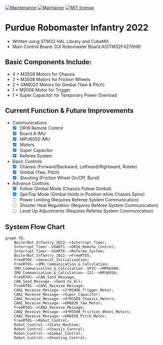 [![Maintenance](https://img.shields.io/badge/Maintained%3F-yes-green.svg)](https://github.com/CuboiLeo/Robomaster_Mecanum_Infantry_2022/pulse) 
[![Maintainer](https://img.shields.io/badge/Maintainer-Leo-blue)](https://github.com/CuboiLeo)
[![MIT license](https://img.shields.io/badge/License-MIT-blue.svg)](https://lbesson.mit-license.org/)

# Purdue Robomaster Infantry 2022
- Written using STM32 HAL Library and CubeMX.
- Main Control Board: DJI Robomaster Board A(STM32F427IIH6)

## Basic Components Include:
- 4 * M3508 Motors for Chassis
- 2 * M3508 Motors for Friction Wheels
- 2 * GM6020 Motors for Gimbal (Yaw & Pitch)
- 1 * M2006 Motor for Trigger
- 1 * Super Capacitor for Temporary Power Overload

## Current Function & Future Improvements
- Communications
  - [x] DR16 Remote Control
  - [x] Board A IMU
  - [x] MPU6050 IMU
  - [x] Motors
  - [x] Super Capacitor
  - [x] Referee System

- Basic Controls
  - [x] Chassis (Forward/Backward, Leftward/Rightward, Rotate)
  - [x] Gimbal (Yaw, Pitch)
  - [x] Shooting (Friction Wheel On/Off, Burst)
  
- Advance Controls
  - [x] Follow Gimbal Mode (Chassis Follow Gimbal)
  - [x] SpinTop Mode (Gimbal Holds in Position while Chassis Spins)
  - [ ] Power Limiting (Requires Referee System Communication)
  - [ ] Shooter Heat Regulation (Requires Referee System Communication)
  - [ ] Level Up Adjustments (Requires Referee System Communication)

## System Flow Chart
```mermaid
graph TD;
    BoilerBot_Infantry_2022-->Interrupt_Timer;
    Interrupt_Timer--USART1-->DR16_Remote_Control;
    Interrupt_Timer--USART6-->Referee_System;
    BoilerBot_Infantry_2022-->FreeRTOS;
    FreeRTOS-->General_Initialization;
    FreeRTOS-->IMU_Communication_&_Calculation;
    IMU_Communication_&_Calculation--SPI5-->MPU6500;
    IMU_Communication_&_Calculation--I2C-->MPU6050;
    FreeRTOS-->CAN_Send_Message;
    CAN_Send_Message-->Send_to_All;
    FreeRTOS-->CAN1_Receive_Message;
    CAN1_Receive_Message-->2*M2006_Trigger_Motor;
    CAN1_Receive_Message-->Super_Capacitor;
    CAN1_Receive_Message-->4*M3508_Chassis_Motors;
    CAN1_Receive_Message-->GM6020_Yaw_Motor;
    FreeRTOS-->CAN2_Receive_Message;
    CAN2_Receive_Message-->4*M3508_Friction_Wheel_Motors;
    CAN2_Receive_Message-->GM6020_Pitch_Motor;
    FreeRTOS-->Robot_Control;
    Robot_Control-->State_Machine;
    Robot_Control-->Chassis_Control;
    Robot_Control-->Gimbal_Control;
    Robot_Control-->Shooting_Control;
```
